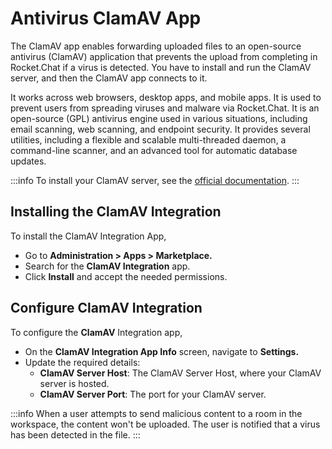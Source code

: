 # Antivirus ClamAV App

The ClamAV app enables forwarding uploaded files to an open-source antivirus (ClamAV) application that prevents the upload from completing in Rocket.Chat if a virus is detected. You have to install and run the ClamAV server, and then the ClamAV app connects to it.

It works across web browsers, desktop apps, and mobile apps. It is used to prevent users from spreading viruses and malware via Rocket.Chat. It is an open-source (GPL) antivirus engine used in various situations, including email scanning, web scanning, and endpoint security. It provides several utilities, including a flexible and scalable multi-threaded daemon, a command-line scanner, and an advanced tool for automatic database updates.

:::info
To install your ClamAV server, see the [official documentation](https://docs.clamav.net/).
:::

## Installing the ClamAV Integration

To install the ClamAV Integration App,

* Go to **Administration > Apps > Marketplace.**
* Search for the **ClamAV Integration** app.
* Click **Install** and accept the needed permissions.

## Configure ClamAV Integration

To configure the **ClamAV** Integration app,

* On the **ClamAV Integration App Info** screen, navigate to **Settings.**
* Update the required details:
  * **ClamAV Server Host**: The ClamAV Server Host, where your ClamAV server is hosted.
  * **ClamAV Server Port**: The port for your ClamAV server.

:::info
When a user attempts to send malicious content to a room in the workspace, the content won't be uploaded. The user is notified that a virus has been detected in the file.
:::
